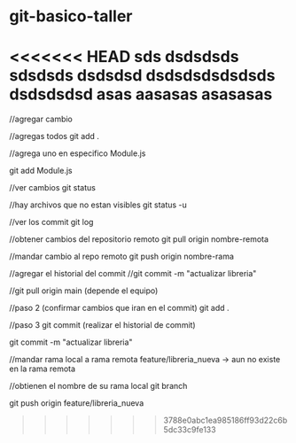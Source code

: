 # git-basico-taller
<<<<<<< HEAD
sds
dsdsdsds
sdsdsds
dsdsdsd
dsdsdsdsdsdsds
dsdsdsdsd
asas
aasasas
asasasas
=======

//agregar cambio 

//agregas todos 
git add .

//agrega uno en especifico
Module.js

git add Module.js

//ver cambios 
git status 

//hay archivos que no estan visibles 
git status -u 

//ver los commit 
git log 

//obtener cambios del repositorio remoto
git pull origin nombre-remota 

//mandar cambio al repo remoto
git push origin nombre-rama 

//agregar el historial del commit
//git commit -m "actualizar libreria"



//git pull origin main (depende el equipo)

//paso 2 (confirmar cambios que iran en el commit)
git add .

//paso 3
git commit (realizar el historial de commit)

git commit -m "actualizar libreria"

//mandar rama local a rama remota
feature/libreria_nueva -> aun no existe en la rama remota

//obtienen el nombre de su rama local
git branch 

git push origin feature/libreria_nueva
>>>>>>> 3788e0abc1ea985186ff93d22c6b5dc33c9fe133
